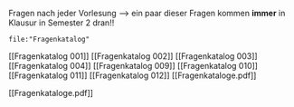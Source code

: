 
Fragen nach jeder Vorlesung --> ein paar dieser Fragen kommen **immer** in Klausur in Semester 2 dran!!

```expander
file:"Fragenkatalog"
```
[[Fragenkatalog 001]]
[[Fragenkatalog 002]]
[[Fragenkatalog 003]]
[[Fragenkatalog 004]]
[[Fragenkatalog 009]]
[[Fragenkatalog 010]]
[[Fragenkatalog 011]]
[[Fragenkatalog 012]]
[[Fragenkataloge.pdf]]

[[Fragenkataloge.pdf]]
